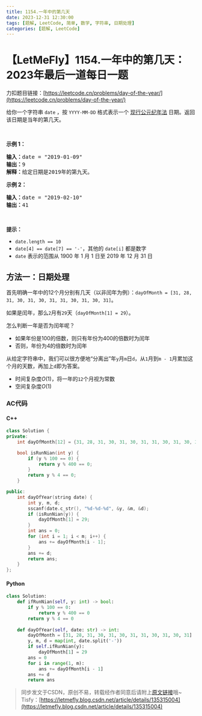 ```yaml
---
title: 1154.一年中的第几天
date: 2023-12-31 12:30:00
tags: [题解, LeetCode, 简单, 数学, 字符串, 日期处理]
categories: [题解, LeetCode]
---
```


# 【LetMeFly】1154.一年中的第几天：2023年最后一道每日一题

力扣题目链接：[https://leetcode.cn/problems/day-of-the-year/](https://leetcode.cn/problems/day-of-the-year/)

<p>给你一个字符串&nbsp;<code>date</code> ，按 <code>YYYY-MM-DD</code> 格式表示一个 <a href="https://baike.baidu.com/item/公元/17855" target="_blank">现行公元纪年法</a> 日期。返回该日期是当年的第几天。</p>

<p>&nbsp;</p>

<p><strong>示例 1：</strong></p>

<pre>
<strong>输入：</strong>date = "2019-01-09"
<strong>输出：</strong>9
<strong>解释：</strong>给定日期是2019年的第九天。</pre>

<p><strong>示例 2：</strong></p>

<pre>
<strong>输入：</strong>date = "2019-02-10"
<strong>输出：</strong>41
</pre>

<p>&nbsp;</p>

<p><strong>提示：</strong></p>

<ul>
	<li><code>date.length == 10</code></li>
	<li><code>date[4] == date[7] == '-'</code>，其他的&nbsp;<code>date[i]</code>&nbsp;都是数字</li>
	<li><code>date</code> 表示的范围从 1900 年 1 月 1 日至 2019 年 12 月 31 日</li>
</ul>


    
## 方法一：日期处理

首先明确一年中的12个月分别有几天（以非闰年为例）：```dayOfMonth = [31, 28, 31, 30, 31, 30, 31, 31, 30, 31, 30, 31]```。

如果是闰年，那么```2```月有```29```天（```dayOfMonth[1] = 29```）。

怎么判断一年是否为闰年呢？

+ 如果年份是100的倍数，则只有年份为400的倍数时为闰年
+ 否则，年份为4的倍数时为闰年

从给定字符串中，我们可以很方便地“分离出”年```y```月```m```日```d```，从```1```月到```m - 1```月累加这个月的天数，再加上```d```即为答案。

+ 时间复杂度$O(1)$，将一年的```12```个月视为常数
+ 空间复杂度$O(1)$

### AC代码

#### C++

```cpp
class Solution {
private:
    int dayOfMonth[12] = {31, 28, 31, 30, 31, 30, 31, 31, 30, 31, 30, 31};

    bool isRunNian(int y) {
        if (y % 100 == 0) {
            return y % 400 == 0;
        }
        return y % 4 == 0;
    }

public:
    int dayOfYear(string date) {
        int y, m, d;
        sscanf(date.c_str(), "%d-%d-%d", &y, &m, &d);
        if (isRunNian(y)) {
            dayOfMonth[1] = 29;
        }
        int ans = 0;
        for (int i = 1; i < m; i++) {
            ans += dayOfMonth[i - 1];
        }
        ans += d;
        return ans;
    }
};
```

#### Python

```python
class Solution:
    def ifRunNian(self, y: int) -> bool:
        if y % 100 == 0:
            return y % 400 == 0
        return y % 4 == 0
    
    def dayOfYear(self, date: str) -> int:
        dayOfMonth = [31, 28, 31, 30, 31, 30, 31, 31, 30, 31, 30, 31]
        y, m, d = map(int, date.split('-'))
        if self.ifRunNian(y):
            dayOfMonth[1] = 29
        ans = 0
        for i in range(1, m):
            ans += dayOfMonth[i - 1]
        ans += d
        return ans
```

> 同步发文于CSDN，原创不易，转载经作者同意后请附上[原文链接](https://blog.letmefly.xyz/2023/12/31/LeetCode%201154.%E4%B8%80%E5%B9%B4%E4%B8%AD%E7%9A%84%E7%AC%AC%E5%87%A0%E5%A4%A9/)哦~
> Tisfy：[https://letmefly.blog.csdn.net/article/details/135315004](https://letmefly.blog.csdn.net/article/details/135315004)
